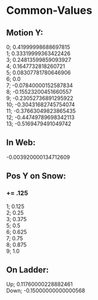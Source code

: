 # Common-Values

## Motion Y:
0; 0.41999998688697815  
1; 0.33319999363422426  
3; 0.24813599859093927  
4; 0.1647732818260721  
5; 0.08307781780646906  
6; 0.0  
7; -0.07840000152587834  
8; -0.15523200451660557  
9; -0.23052736891295922  
10; -0.30431682745754074  
11; -0.37663049823865435  
12; -0.44749789698342113  
13; -0.5169479491049742  

## In Web:
-0.003920000134712609  

## Pos Y on Snow:
### += .125  

1; 0.125  
2; 0.25  
3; 0.375  
5; 0.5  
6; 0.625  
7; 0.75  
8; 0.875  
9; 1.0  

## On Ladder:

Up; 0.11760000228882461  
Down; -0.15000000000000568  
